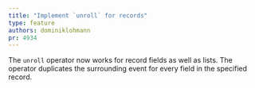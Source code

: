 ```yaml
---
title: "Implement `unroll` for records"
type: feature
authors: dominiklohmann
pr: 4934
---
```


The `unroll` operator now works for record fields as well as lists. The operator
duplicates the surrounding event for every field in the specified record.
